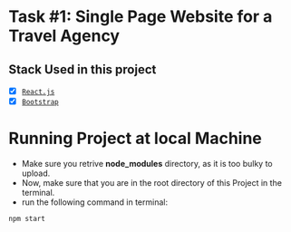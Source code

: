 # Task #1: Single Page Website for a Travel Agency
## Stack Used in this project
- [x] [`React.js`](https://reactjs.org/)
- [x] [`Bootstrap`](https://getbootstrap.com/)

# Running Project at local Machine
- Make sure you retrive **node_modules** directory, as it is too bulky to upload.
- Now, make sure that you are in the root directory of this Project in the terminal.
- run the following command in terminal:
```
npm start
```
